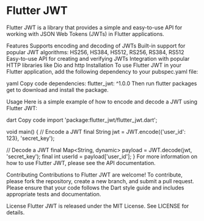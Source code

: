 # Flutter JWT
Flutter JWT is a library that provides a simple and easy-to-use API for working with JSON Web Tokens (JWTs) in Flutter applications.

Features
Supports encoding and decoding of JWTs
Built-in support for popular JWT algorithms: HS256, HS384, HS512, RS256, RS384, RS512
Easy-to-use API for creating and verifying JWTs
Integration with popular HTTP libraries like Dio and http
Installation
To use Flutter JWT in your Flutter application, add the following dependency to your pubspec.yaml file:

yaml
Copy code
dependencies:
  flutter_jwt: ^1.0.0
Then run flutter packages get to download and install the package.

Usage
Here is a simple example of how to encode and decode a JWT using Flutter JWT:

dart
Copy code
import 'package:flutter_jwt/flutter_jwt.dart';

void main() {
  // Encode a JWT
  final String jwt = JWT.encode({'user_id': 123}, 'secret_key');

  // Decode a JWT
  final Map<String, dynamic> payload = JWT.decode(jwt, 'secret_key');
  final int userId = payload['user_id'];
}
For more information on how to use Flutter JWT, please see the API documentation.

Contributing
Contributions to Flutter JWT are welcome! To contribute, please fork the repository, create a new branch, and submit a pull request. Please ensure that your code follows the Dart style guide and includes appropriate tests and documentation.

License
Flutter JWT is released under the MIT License. See LICENSE for details.
